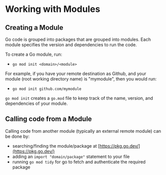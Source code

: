 # Working with Modules

## Creating a Module

Go code is grouped into packages that are grouped into modules. Each module specifies the version and dependencies to run the code.

To create a Go module, run:

- `go mod init <domain>/<module>`

For example, if you have your remote destination as Github, and your module (root working directory name) is "mymodule", then you would run:

- `go mod init github.com/mymodule`

`go mod init` creates a `go.mod` file to keep track of the name, version, and dependencies of your module.

## Calling code from a Module

Calling code from another module (typically an external remote module) can be done by:

- searching/finding the module/package at [https://pkg.go.dev/](https://pkg.go.dev/)
- adding an `import "domain/package"` statement to your file
- running `go mod tidy` for go to fetch and authenticate the required package
